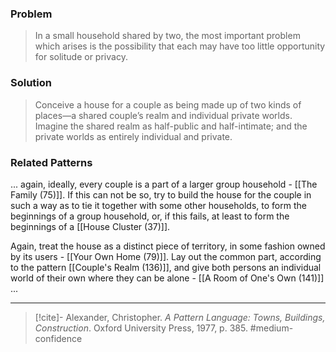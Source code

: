 ### Problem
>In a small household shared by two, the most important problem which arises is the possibility that each may have too little opportunity for solitude or privacy.

### Solution
>Conceive a house for a couple as being made up of two kinds of places—a shared couple’s realm and individual private worlds. Imagine the shared realm as half-public and half-intimate; and the private worlds as entirely individual and private.

### Related Patterns
... again, ideally, every couple is a part of a larger group household - [[The Family (75)]]. If this can not be so, try to build the house for the couple in such a way as to tie it together with some other households, to form the beginnings of a group household, or, if this fails, at least to form the beginnings of a [[House Cluster (37)]]. 

Again, treat the house as a distinct piece of territory, in some fashion owned by its users - [[Your Own Home (79)]]. Lay out the common part, according to the pattern [[Couple's Realm (136)]], and give both persons an individual world of their own where they can be alone - [[A Room of One's Own (141)]] ...

---
> [!cite]- Alexander, Christopher. _A Pattern Language: Towns, Buildings, Construction_. Oxford University Press, 1977, p. 385.
> #medium-confidence 